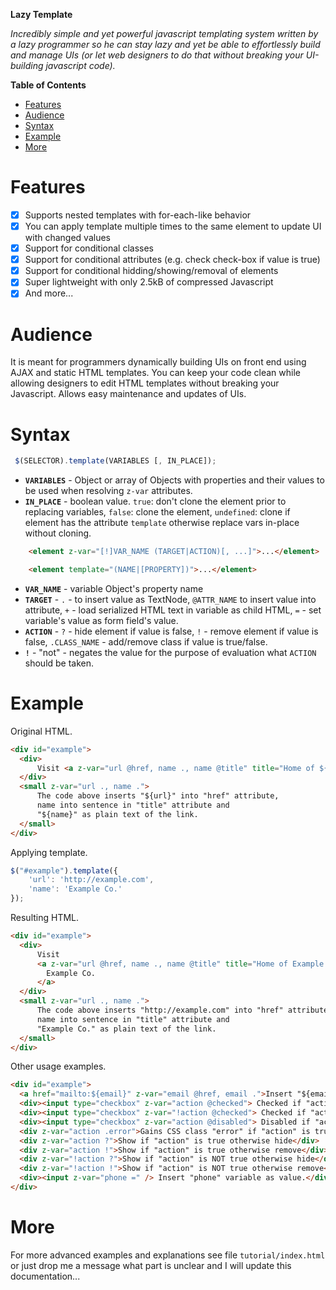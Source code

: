 __Lazy Template__

*Incredibly simple and yet powerful javascript templating system
written by a lazy programmer so he can stay lazy and yet be able to
effortlessly build and manage UIs (or let web designers to do that
without breaking your UI-building javascript code).*

<!-- markdown-toc start - Don't edit this section. Run M-x markdown-toc-generate-toc again -->
**Table of Contents**

- [Features](#features)
- [Audience](#audience)
- [Syntax](#syntax)
- [Example](#example)
- [More](#more)

<!-- markdown-toc end -->


# Features
- [x] Supports nested templates with for-each-like behavior
- [x] You can apply template multiple times to the same element to update UI with changed values
- [x] Support for conditional classes
- [x] Support for conditional attributes (e.g. check check-box if value is true)
- [x] Support for conditional hidding/showing/removal of elements
- [x] Super lightweight with only 2.5kB of compressed Javascript
- [x] And more...

# Audience

It is meant for programmers dynamically building UIs on front end
using AJAX and static HTML templates.  You can keep your code clean
while allowing designers to edit HTML templates without breaking your
Javascript. Allows easy maintenance and updates of UIs.

# Syntax

```javascript
 $(SELECTOR).template(VARIABLES [, IN_PLACE]);
```

- __`VARIABLES`__ - Object or array of Objects with properties and their values to be used when resolving `z-var` attributes.
- __`IN_PLACE`__ - boolean value. `true`: don't clone the element prior to replacing variables, `false`: clone the element, `undefined`: clone if element has the attribute `template` otherwise replace vars in-place without cloning.


```html
    <element z-var="[!]VAR_NAME (TARGET|ACTION)[, ...]">...</element>

    <element template="(NAME|[PROPERTY])">...</element>
```

- __`VAR_NAME`__ - variable Object's property name
- __`TARGET`__ - `.` - to insert value as TextNode, `@ATTR_NAME` to insert value into attribute, `+` - load serialized HTML text in variable as child HTML, `=` - set variable's value as form field's value.
- __`ACTION`__ - `?` - hide element if value is false, `!` - remove element if value is false, `.CLASS_NAME` - add/remove class if value is true/false.
- __`!`__ - "not" - negates the value for the purpose of evaluation what `ACTION` should be taken.


# Example

Original HTML.

```html
<div id="example">
  <div>
      Visit <a z-var="url @href, name ., name @title" title="Home of ${name}"></a>
  </div>
  <small z-var="url ., name .">
      The code above inserts "${url}" into "href" attribute,
      name into sentence in "title" attribute and
      "${name}" as plain text of the link.
  </small>
</div>
```

Applying template.

```javascript
$("#example").template({
    'url': 'http://example.com',
    'name': 'Example Co.'
});
```

Resulting HTML.

```html
<div id="example">
  <div>
      Visit
      <a z-var="url @href, name ., name @title" title="Home of Example Co." href="http://example.com">
        Example Co.
      </a>
  </div>
  <small z-var="url ., name .">
      The code above inserts "http://example.com" into "href" attribute,
      name into sentence in "title" attribute and
      "Example Co." as plain text of the link.
  </small>
</div>
```

Other usage examples.

```html
<div id="example">
  <a href="mailto:${email}" z-var="email @href, email .">Insert "${email}" into "href" and this text.</a>
  <div><input type="checkbox" z-var="action @checked"> Checked if "action" is true</div>
  <div><input type="checkbox" z-var="!action @checked"> Checked if "action" is NOT true</div>
  <div><input type="checkbox" z-var="action @disabled"> Disabled if "action" is true</div>
  <div z-var="action .error">Gains CSS class "error" if "action" is true</div>
  <div z-var="action ?">Show if "action" is true otherwise hide</div>
  <div z-var="action !">Show if "action" is true otherwise remove</div>
  <div z-var="!action ?">Show if "action" is NOT true otherwise hide</div>
  <div z-var="!action !">Show if "action" is NOT true otherwise remove</div>
  <div><input z-var="phone =" /> Insert "phone" variable as value.</div>
</div>
```

# More

For more advanced examples and explanations see file
<code>tutorial/index.html</code> or just drop me a message what part
is unclear and I will update this documentation...
